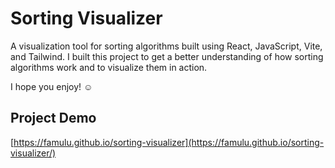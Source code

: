 # Sorting Visualizer
A visualization tool for sorting algorithms built using React, JavaScript, Vite, and Tailwind. I built this project to get a better understanding of how sorting algorithms work and to visualize them in action.

I hope you enjoy! ☺️

## Project Demo
[https://famulu.github.io/sorting-visualizer](https://famulu.github.io/sorting-visualizer/)

